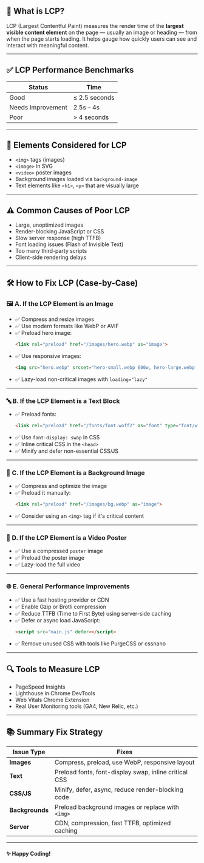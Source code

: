 ## 📌 What is LCP?

LCP (Largest Contentful Paint) measures the render time of the **largest visible content element** on the page — usually an image or heading — from when the page starts loading. It helps gauge how quickly users can see and interact with meaningful content.

---

## ✅ LCP Performance Benchmarks

| Status          | Time               |
|-----------------|--------------------|
| Good            | ≤ 2.5 seconds      |
| Needs Improvement | 2.5s – 4s        |
| Poor            | > 4 seconds        |

---

## 🧱 Elements Considered for LCP

- `<img>` tags (images)
- `<image>` in SVG
- `<video>` poster images
- Background images loaded via `background-image`
- Text elements like `<h1>`, `<p>` that are visually large

---

## ⚠️ Common Causes of Poor LCP

- Large, unoptimized images
- Render-blocking JavaScript or CSS
- Slow server response (high TTFB)
- Font loading issues (Flash of Invisible Text)
- Too many third-party scripts
- Client-side rendering delays

---

## 🛠️ How to Fix LCP (Case-by-Case)

### 🖼️ A. If the LCP Element is an Image
- ✅ Compress and resize images
- ✅ Use modern formats like WebP or AVIF
- ✅ Preload hero image:
  ```html
  <link rel="preload" href="/images/hero.webp" as="image">
  ```
- ✅ Use responsive images:
  ```html
  <img src="hero.webp" srcset="hero-small.webp 600w, hero-large.webp 1200w" sizes="(max-width: 768px) 100vw, 1200px">
  ```
- ✅ Lazy-load non-critical images with `loading="lazy"`

---

### 🔤 B. If the LCP Element is a Text Block
- ✅ Preload fonts:
  ```html
  <link rel="preload" href="/fonts/font.woff2" as="font" type="font/woff2" crossorigin>
  ```
- ✅ Use `font-display: swap` in CSS
- ✅ Inline critical CSS in the `<head>`
- ✅ Minify and defer non-essential CSS/JS

---

### 🎨 C. If the LCP Element is a Background Image
- ✅ Compress and optimize the image
- ✅ Preload it manually:
  ```html
  <link rel="preload" href="/images/bg.webp" as="image">
  ```
- ✅ Consider using an `<img>` tag if it's critical content

---

### 🎥 D. If the LCP Element is a Video Poster
- ✅ Use a compressed `poster` image
- ✅ Preload the poster image
- ✅ Lazy-load the full video

---

### 🌐 E. General Performance Improvements
- ✅ Use a fast hosting provider or CDN
- ✅ Enable Gzip or Brotli compression
- ✅ Reduce TTFB (Time to First Byte) using server-side caching
- ✅ Defer or async load JavaScript:
  ```html
  <script src="main.js" defer></script>
  ```
- ✅ Remove unused CSS with tools like PurgeCSS or cssnano

---

## 🔍 Tools to Measure LCP

- PageSpeed Insights
- Lighthouse in Chrome DevTools
- Web Vitals Chrome Extension
- Real User Monitoring tools (GA4, New Relic, etc.)

---

## 📚 Summary Fix Strategy

| Issue Type      | Fixes                                                                 |
|------------------|------------------------------------------------------------------------|
| **Images**        | Compress, preload, use WebP, responsive layout                        |
| **Text**          | Preload fonts, font-display swap, inline critical CSS                 |
| **CSS/JS**        | Minify, defer, async, reduce render-blocking code                     |
| **Backgrounds**   | Preload background images or replace with `<img>`                     |
| **Server**        | CDN, compression, fast TTFB, optimized caching                        |

---

#### ✨ Happy Coding!


